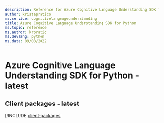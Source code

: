 ```yaml
---
description: Reference for Azure Cognitive Language Understanding SDK for Python
author: kristapratico
ms.service: cognitivelanguageunderstanding
title: Azure Cognitive Language Understanding SDK for Python
ms.topic: reference
ms.author: krpratic
ms.devlang: python
ms.data: 09/08/2022
---
```

# Azure Cognitive Language Understanding SDK for Python - latest

## Client packages - latest
[!INCLUDE [client-packages](cognitive-language-understanding-client-index.md)]